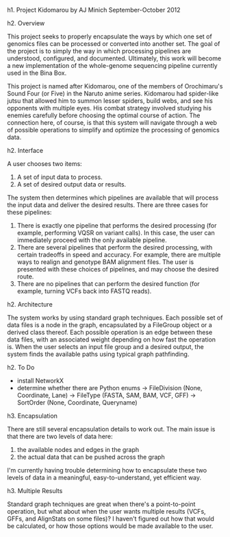 h1. Project Kidomarou
by AJ Minich
September-October 2012

h2. Overview

This project seeks to properly encapsulate the ways by 
which one set of genomics files can be processed or 
converted into another set. The goal of the project is 
to simply the way in which processing pipelines are 
understood, configured, and documented. Ultimately, 
this work will become a new implementation of the 
whole-genome sequencing pipeline currently used in the 
Bina Box.

This project is named after Kidomarou, one of the members
of Orochimaru's Sound Four (or Five) in the Naruto anime
series. Kidomarou had spider-like jutsu that allowed him 
to summon lesser spiders, build webs, and see his 
opponents with multiple eyes. His combat strategy involved 
studying his enemies carefully before choosing the optimal 
course of action. The connection here, of course, is that 
this system will navigate through a web of possible 
operations to simplify and optimize the processing of 
genomics data.  

h2. Interface

A user chooses two items:
1. A set of input data to process.
2. A set of desired output data or results.

The system then determines which pipelines are available 
that will process the input data and deliver the desired 
results. There are three cases for these pipelines:
1. There is exactly one pipeline that performs the desired
processing (for example, performing VQSR on variant calls). 
In this case, the user can immediately proceed with the 
only available pipeline.
2. There are several pipelines that perform the desired 
processing, with certain tradeoffs in speed and accuracy.
For example, there are multiple ways to realign and genotype
BAM alignment files. The user is presented with these 
choices of pipelines, and may choose the desired route.
3. There are no pipelines that can perform the desired 
function (for example, turning VCFs back into FASTQ reads).  

h2. Architecture

The system works by using standard graph techniques. Each 
possible set of data files is a node in the graph, 
encapsulated by a FileGroup object or a derived class thereof.
Each possible operation is an edge between these data files, 
with an associated weight depending on how fast the operation 
is. When the user selects an input file group and a desired 
output, the system finds the available paths using typical 
graph pathfinding.

h2. To Do
- install NetworkX
- determine whether there are Python enums
  -> FileDivision (None, Coordinate, Lane)
  -> FileType (FASTA, SAM, BAM, VCF, GFF)
  -> SortOrder (None, Coordinate, Queryname)

h3. Encapsulation

There are still several encapsulation details to work out.
The main issue is that there are two levels of data here:
1. the available nodes and edges in the graph
2. the actual data that can be pushed across the graph

I'm currently having trouble determining how to 
encapsulate these two levels of data in a meaningful, 
easy-to-understand, yet efficient way.
  
h3. Multiple Results

Standard graph techniques are great when there's a 
point-to-point operation, but what about when the user wants 
multiple results (VCFs, GFFs, and AlignStats on some files)?
I haven't figured out how that would be calculated, or how 
those options would be made available to the user.